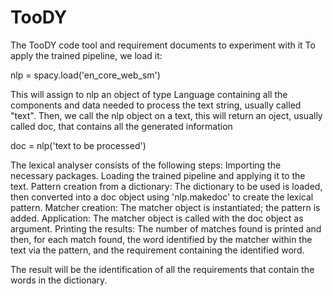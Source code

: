 # TooDY
The TooDY code tool and requirement documents to experiment with it
To apply the trained pipeline, we load it: 

nlp = spacy.load('en\_core\_web\_sm')

This will assign to nlp an object of type Language containing all the components and data needed to process the text string, usually called "text". 
Then, we call the nlp object on a text, this will return an oject, usually called doc, that contains all the generated information 

doc = nlp('text to be processed')


The lexical analyser consists of the following steps: 
Importing the necessary packages.
Loading the trained pipeline and applying it to the text.
Pattern creation from a dictionary: The dictionary to be used is loaded, then converted into a doc object using 'nlp.makedoc' to create the lexical pattern. 
Matcher creation: The matcher object is instantiated; the pattern is added. 
Application: The matcher object is called with the doc object as argument.
Printing the results: The number of matches found is printed and then, for each match found, the word identified by the matcher within the text via the pattern, and the requirement containing the identified word.

The result will be the identification of all the requirements that contain the words in the dictionary. 


